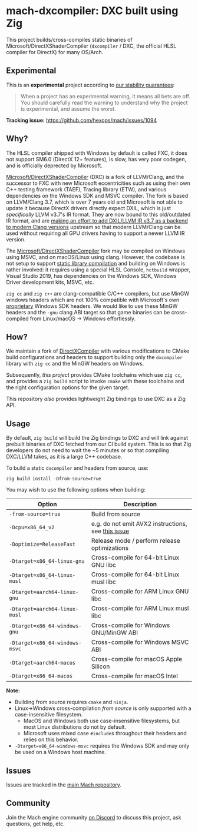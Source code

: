 # mach-dxcompiler: DXC built using Zig

This project builds/cross-compiles static binaries of Microsoft/DirectXShaderCompiler (`dxcompiler` / DXC, the official HLSL compiler for DirectX) for many OS/Arch.

## Experimental

This is an **experimental** project according to [our stability guarantees](https://machengine.org/about/stability):

> When a project has an experimental warning, it means all bets are off. You should carefully read the warning to understand why the project is experimental, and assume the worst.

**Tracking issue:** https://github.com/hexops/mach/issues/1094

## Why?

The HLSL compiler shipped with Windows by default is called FXC, it does not support SM6.0 (DirectX 12+ features), is slow, has very poor codegen, and is officially deprected by Microsoft.

[Microsoft/DirectXShaderCompiler](https://github.com/microsoft/DirectXShaderCompiler) (DXC) is a fork of LLVM/Clang, and the successor to FXC with new Microsoft eccentricities such as using their own C++ testing framework (TAEF), Tracing library (ETW), and various dependencies on the Windows SDK and MSVC compiler. The fork is based on LLVM/Clang 3.7, which is over 7 years old and Microsoft is not able to update it because DirectX drivers directly expect DXIL, which is just _specifically_ LLVM v3.7's IR format. They are now bound to this old/outdated IR format, and are [making an effort to add DXIL/LLVM IR v3.7 as a backend to modern Clang versions](https://discourse.llvm.org/t/rfc-adding-hlsl-and-directx-support-to-clang-llvm/60783) upstream so that modern LLVM/Clang can be used without requiring all GPU drivers having to support a newer LLVM IR version.

The [Microsoft/DirectXShaderCompiler](https://github.com/microsoft/DirectXShaderCompiler) fork may be compiled on Windows using MSVC, and on macOS/Linux using clang. However, the codebase is not setup to support [static library compilation](https://github.com/microsoft/DirectXShaderCompiler/issues/4766) and building on Windows is rather involved: it requires using a special HLSL Console, `hctbuild` wrapper, Visual Studio 2019, has dependencies on the Windows SDK, Windows Driver development kits, MSVC, etc.

`zig cc` and `zig c++` are clang-compatible C/C++ compilers, but use MinGW windows headers which are not 100% compatible with Microsoft's own [proprietary](https://github.com/microsoft/win32metadata/issues/766#issuecomment-1103518587) Windows SDK headers. We would like to use these MinGW headers and the `-gnu` clang ABI target so that game binaries can be cross-compiled from Linux/macOS -> Windows effortlessly.

## How?

We maintain a fork of [DirectXCompiler](https://github.com/hexops/DirectXShaderCompiler) with various modifications to CMake build configurations and headers to support building only the `dxcompiler` library with `zig cc` and the MinGW headers on Windows.

Subsequently, _this project_ provides CMake toolchains which use `zig cc`, and provides a `zig build` script to invoke `cmake` with these toolchains and the right configuration options for the given target.

This repository _also_ provides lightweight Zig bindings to use DXC as a Zig API.

## Usage

By default, `zig build` will build the Zig bindings to DXC and will link against prebuilt binaries of DXC fetched from our CI build system. This is so that Zig developers do not need to wait the ~5 minutes or so that compiling DXC/LLVM takes, as it is a large C++ codebase.

To build a static `dxcompiler` and headers from source, use:

```
zig build install -Dfrom-source=true
```

You may wish to use the following options when building:

| Option                         | Description                                                                                     |
| ------------------------------ | ----------------------------------------------------------------------------------------------- |
| `-from-source=true`            | Build from source                                                                               |
| `-Dcpu=x86_64_v2`              | e.g. do not emit AVX2 instructions, see [this issue](https://github.com/hexops/mach/issues/989) |
| `-Doptimize=ReleaseFast`       | Release mode / perform release optimizations                                                    |
| `-Dtarget=x86_64-linux-gnu`    | Cross-compile for 64-bit Linux GNU libc                                                         |
| `-Dtarget=x86_64-linux-musl`   | Cross-compile for 64-bit Linux musl libc                                                        |
| `-Dtarget=aarch64-linux-gnu`   | Cross-compile for ARM Linux GNU libc                                                            |
| `-Dtarget=aarch64-linux-musl`  | Cross-compile for ARM Linux musl libc                                                           |
| `-Dtarget=x86_64-windows-gnu`  | Cross-compile for Windows GNU/MinGW ABI                                                         |
| `-Dtarget=x86_64-windows-msvc` | Cross-compile for Windows MSVC ABI                                                              |
| `-Dtarget=aarch64-macos`       | Cross-compile for macOS Apple Silicon                                                           |
| `-Dtarget=x86_64-macos`        | Cross-compile for macOS Intel                                                                   |

**Note:**

* Building from source requires `cmake` and `ninja`.
* Linux->Windows cross-compilation _from source_ is only supported with a case-insensitive filesystem.
  * MacOS and Windows both use case-insensitive filesystems, but most Linux distributions do not by default.
  * Microsoft uses mixed case `#include`s throughout their headers and relies on this behavior.
* `-Dtarget=x86_64-windows-msvc` requires the Windows SDK and may only be used on a Windows host machine.

## Issues

Issues are tracked in the [main Mach repository](https://github.com/hexops/mach/issues?q=is%3Aissue+is%3Aopen+label%3Adxcompiler).

## Community

Join the Mach engine community [on Discord](https://discord.gg/XNG3NZgCqp) to discuss this project, ask questions, get help, etc.
